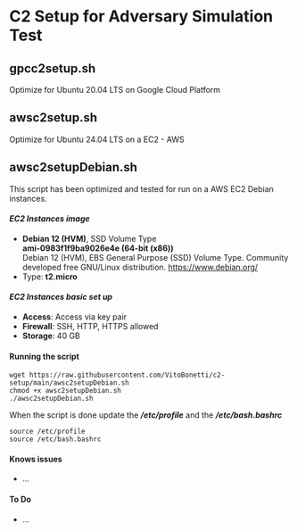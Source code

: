 # C2 Setup for Adversary Simulation Test

## gpcc2setup.sh 

Optimize for Ubuntu 20.04 LTS on Google Cloud Platform

## awsc2setup.sh 

Optimize for Ubuntu 24.04 LTS on a EC2 - AWS

## awsc2setupDebian.sh

This script has been optimized and tested for run on a AWS EC2 Debian instances.

#### *EC2 Instances image*

- **Debian 12 (HVM)**, SSD Volume Type<br>
  **ami-0983f1f9ba9026e4e (64-bit (x86))**<br>
  Debian 12 (HVM), EBS General Purpose (SSD) Volume Type. Community developed free GNU/Linux distribution. https://www.debian.org/
- Type: **t2.micro** 

#### *EC2 Instances basic set up*

- **Access**: Access via key pair
- **Firewall**: SSH, HTTP, HTTPS allowed
- **Storage**: 40 GB

#### Running the script

```
wget https://raw.githubusercontent.com/VitoBonetti/c2-setup/main/awsc2setupDebian.sh
chmod +x awsc2setupDebian.sh
./awsc2setupDebian.sh
```
When the script is done update the ***/etc/profile*** and the ***/etc/bash.bashrc***

```
source /etc/profile
source /etc/bash.bashrc
```
#### Knows issues

- ...

#### To Do

- ...
